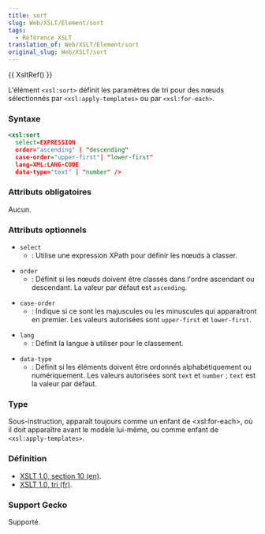 ```yaml
---
title: sort
slug: Web/XSLT/Element/sort
tags:
  - Référence_XSLT
translation_of: Web/XSLT/Element/sort
original_slug: Web/XSLT/sort
---
```


{{ XsltRef() }}

L'élément `<xsl:sort>` définit les paramètres de tri pour des nœuds sélectionnés par `<xsl:apply-templates>` ou par `<xsl:for-each>`.

### Syntaxe

```xml
<xsl:sort
  select=EXPRESSION
  order="ascending" | "descending"
  case-order="upper-first"| "lower-first"
  lang=XML:LANG-CODE
  data-type="text" | "number" />
```

### Attributs obligatoires

Aucun.

### Attributs optionnels

- `select`
  - : Utilise une expression XPath pour définir les nœuds à classer.

<!---->

- `order`
  - : Définit si les nœuds doivent être classés dans l'ordre ascendant ou descendant. La valeur par défaut est `ascending`.

<!---->

- `case-order`
  - : Indique si ce sont les majuscules ou les minuscules qui apparaitront en premier. Les valeurs autorisées sont `upper-first` et `lower-first`.

<!---->

- `lang`
  - : Définit la langue à utiliser pour le classement.

<!---->

- `data-type`
  - : Définit si les éléments doivent être ordonnés alphabétiquement ou numériquement. Les valeurs autorisées sont `text` et `number`&nbsp;; `text` est la valeur par défaut.

### Type

Sous-instruction, apparaît toujours comme un enfant de \<xsl:for-each>, où il doit apparaître avant le modèle lui-même, ou comme enfant de `<xsl:apply-templates>`.

### Définition

- [XSLT 1.0, section 10 (en)](http://www.w3.org/TR/xslt#sorting).
- [XSLT 1.0, tri (fr)](http://xmlfr.org/w3c/TR/xslt/#sorting).

### Support Gecko

Supporté.
